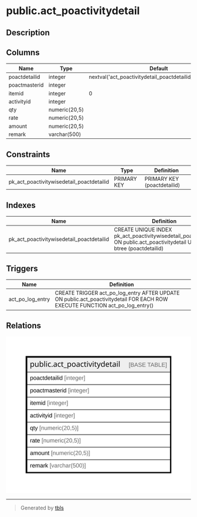 # public.act_poactivitydetail

## Description

## Columns

| Name | Type | Default | Nullable | Children | Parents | Comment |
| ---- | ---- | ------- | -------- | -------- | ------- | ------- |
| poactdetailid | integer | nextval('act_poactivitydetail_poactdetailid_seq'::regclass) | false |  |  |  |
| poactmasterid | integer |  | true |  |  |  |
| itemid | integer | 0 | true |  |  |  |
| activityid | integer |  | true |  |  |  |
| qty | numeric(20,5) |  | true |  |  |  |
| rate | numeric(20,5) |  | true |  |  |  |
| amount | numeric(20,5) |  | true |  |  |  |
| remark | varchar(500) |  | true |  |  |  |

## Constraints

| Name | Type | Definition |
| ---- | ---- | ---------- |
| pk_act_poactivitywisedetail_poactdetailid | PRIMARY KEY | PRIMARY KEY (poactdetailid) |

## Indexes

| Name | Definition |
| ---- | ---------- |
| pk_act_poactivitywisedetail_poactdetailid | CREATE UNIQUE INDEX pk_act_poactivitywisedetail_poactdetailid ON public.act_poactivitydetail USING btree (poactdetailid) |

## Triggers

| Name | Definition |
| ---- | ---------- |
| act_po_log_entry | CREATE TRIGGER act_po_log_entry AFTER UPDATE ON public.act_poactivitydetail FOR EACH ROW EXECUTE FUNCTION act_po_log_entry() |

## Relations

![er](public.act_poactivitydetail.svg)

---

> Generated by [tbls](https://github.com/k1LoW/tbls)
